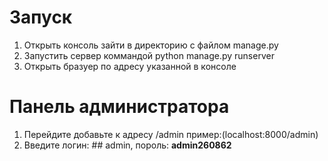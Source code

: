 # Запуск
1. Открыть консоль зайти в директорию с файлом manage.py
2. Запустить сервер коммандой python manage.py runserver
3. Открыть бразуер по адресу указанной в консоле

# Панель администратора
1. Перейдите добавьте к адресу /admin пример:(localhost:8000/admin)
2. Введите логин: ## admin, пороль: <strong>admin260862</strong>
